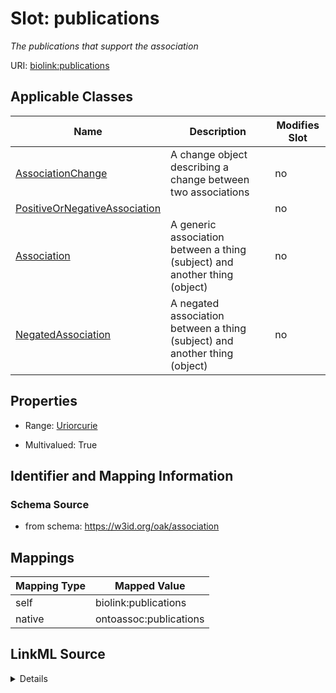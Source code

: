

# Slot: publications


_The publications that support the association_





URI: [biolink:publications](https://w3id.org/biolink/vocab/publications)



<!-- no inheritance hierarchy -->





## Applicable Classes

| Name | Description | Modifies Slot |
| --- | --- | --- |
| [AssociationChange](AssociationChange.md) | A change object describing a change between two associations |  no  |
| [PositiveOrNegativeAssociation](PositiveOrNegativeAssociation.md) |  |  no  |
| [Association](Association.md) | A generic association between a thing (subject) and another thing (object) |  no  |
| [NegatedAssociation](NegatedAssociation.md) | A negated association between a thing (subject) and another thing (object) |  no  |







## Properties

* Range: [Uriorcurie](Uriorcurie.md)

* Multivalued: True





## Identifier and Mapping Information







### Schema Source


* from schema: https://w3id.org/oak/association




## Mappings

| Mapping Type | Mapped Value |
| ---  | ---  |
| self | biolink:publications |
| native | ontoassoc:publications |




## LinkML Source

<details>
```yaml
name: publications
description: The publications that support the association
from_schema: https://w3id.org/oak/association
rank: 1000
slot_uri: biolink:publications
alias: publications
domain_of:
- PositiveOrNegativeAssociation
- AssociationChange
range: uriorcurie
multivalued: true

```
</details>